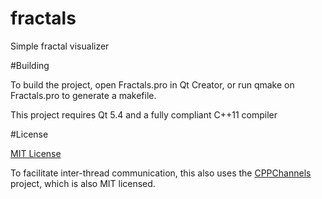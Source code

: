 # fractals

Simple fractal visualizer

#Building

To build the project, open Fractals.pro in Qt Creator, or run qmake on Fractals.pro to generate a makefile.

This project requires Qt 5.4 and a fully compliant C++11 compiler

#License

[MIT License](http://opensource.org/licenses/MIT)

To facilitate inter-thread communication, this also uses the [CPPChannels](https://github.com/ejmahler/CPPChannels) project, which is also MIT licensed.
